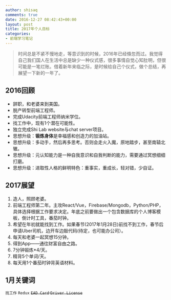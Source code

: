 ```yaml
---
author: shisaq
comments: true
date: 2016-12-27 08:42:43+00:00
layout: post
title: 2017年个人目标
categories:
- 前端学习笔记
---
```


> 时间总是不紧不慢地走，等意识到的时候，2016年已经倏忽而过。我觉得自己我们国人在生活中总是缺少一种仪式感，很多事情自觉心知肚明，但很可能是一笔烂账。借着新年来临之际，是时候给自己个仪式，做个总结，再展望一下新的一年了。

## 2016回顾

 * 辞职，和老婆来到美国。
 * 脱产转型前端工程师。
 * 完成Udacity前端工程师纳米学位。
 * 找工作中，现有1个潜在可能性。
 * 独立完成Shi Lab website与chat server项目。
 * 思想升级：**锻炼身体**是幸福感和创造力的加油站。
 * 思想升级：多动手，然后再多思考。否则会走火入魔，原地踏步，甚至南辕北辙。
 * 思想升级：元认知能力是一种自我意识和自我判断的能力，需要通过冥想细细打磨。
 * 思想升级：进取性人格的鲜明特色：重事实，重成长，轻对错，少自证。

## 2017展望

 1. 造人，照顾老婆。
 2. 前端工程师第二年。主攻React/Vue，Firebase/Mongodb，Python/PHP，具体选择根据工作要求决定。年底之前要做出一个包含数据库的个人博客模板，倒计时工具，番茄时钟。
 3. 希望在年初就能找到工作。如果春节(2017年1月28日)前找不到工作，春节后申请Uber司机，边开车边敲代码(待定，也可能办公司）。
 4. 每天和老婆一起冥想15分钟。
 5. 得到App——通往财富自由之路。
 6. 7分钟锻炼*4/天。
 7. 精背5个单词/天。
 8. 每天用1个番茄时钟背英语材料。

## 1月关键词
`找工作` `Redux` ~~`EAD Card` `Driver License`~~
